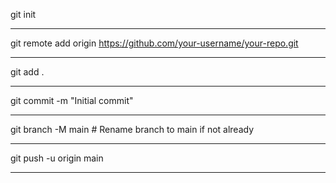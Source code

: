 git init <br><hr>
git remote add origin https://github.com/your-username/your-repo.git <br><hr>
git add . <br><hr>
git commit -m "Initial commit" <br><hr>
git branch -M main  # Rename branch to main if not already <br><hr>
git push -u origin main <br><hr>


